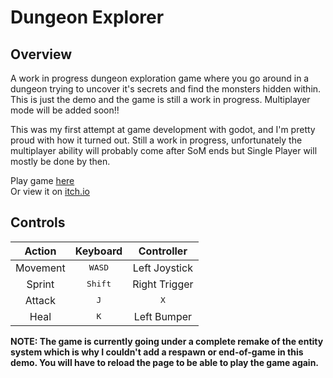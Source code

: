 # Dungeon Explorer

## Overview

A work in progress dungeon exploration game where you go around in a dungeon trying to uncover it's secrets and find the monsters hidden within. This is just the demo and the game is still a work in progress. Multiplayer mode will be added soon!!

This was my first attempt at game development with godot, and I'm pretty proud with how it turned out. Still a work in progress, unfortunately the multiplayer ability will probably come after SoM ends but Single Player will mostly be done by then.

Play game [here](https://m-umar.me/preview/ruins/)  
Or view it on [itch.io](https://mumarshahbaz.itch.io/dungeon-explorer)

## Controls

| Action    | Keyboard                                          | Controller    |
|:---------:|:-------------------------------------------------:|:-------------:|
| Movement  | <kbd>W</kbd><kbd>A</kbd><kbd>S</kbd><kbd>D</kbd>  | Left Joystick |
| Sprint    | <kbd>Shift</kbd>                                  | Right Trigger |
| Attack    | <kbd>J</kbd>                                      | <kbd>X</kbd>  |
| Heal      | <kbd>K</kbd>                                      | Left Bumper   |

**NOTE: The game is currently going under a complete remake of the entity system which is why I couldn't add a respawn or end-of-game in this demo. You will have to reload the page to be able to play the game again.**